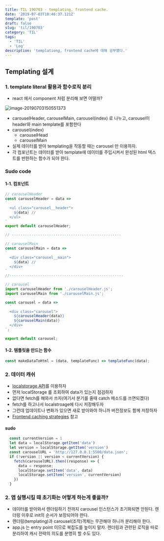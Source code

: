 ```yaml
---
title: TIL 190703 - templating, frontend cache. 
date: '2019-07-03T10:46:37.121Z'
template: 'post'
draft: false
slug: 'til/190703'
category: 'TIL'
tags:
  - 'TIL'
  - 'Log'
description: 'templationg, frontend cache에 대해 공부했다.'
---
```


## Templating 설계

### 1. template literal 활용과 함수로직 분리 

- react 에서 component 처럼 분리해 보면 어떨까?

![image-20190703150551373](../../../../step13/step14/assets/image-20190703150551373.png)

- carouselHeader, carouselMain, carousel(index) 로 나누고, carousel이 header와 main template를 포함한다
- carousel(index)
  - carouselHead
  - carouselMain
- 실제 데이터를 받아 templating을 작동할 때는 carousel 만 이용하자.
- 각 컴포넌트는 데이터를 받아 template에 데이터를 주입시켜서 완성된 html 텍스트를 반한하는 함수가 되야 한다.

### Sudo code

#### 1-1. 컴포넌트 

```js
// carouselHeader 
const carouselHeader = data => 
`
  <ul class="carousel__header">
    ${data} //
  </ul>
`
export default carouselHeader;

// --------------------------------------------------

// carouselMain
const carouselMain = data => 
`
  <div class="carousel__main">
    ${data} //
  </div>
`
//----------------------------------------------------

// carousel
import carouselHeader from './carouselHeader.js';
import carouselMain from './carouselMain.js';

const carousel = data =>
  `
  <div class="carousel">
    ${carouselHeader(data)}
    ${carouselMain(data)}
  </div>
`;

export default carousel;

```

#### 1-2. 템플릿을 만드는 함수

```js
const makeDataToHtml = (data, templateFunc) => templateFunc(data);
```

### 2. 데이터 캐쉬

- [localstorage API](https://developer.mozilla.org/en-US/docs/Web/API/Window/localStorage)를 이용하자
- 먼저 localStorage 를 조회하여 data가 있는지 점검하자 
- 없다면 fetch를 해와서 쓰자(여기서 분기를 줄때 catch 메소드를 쓰면되겠다)
- fetch를 하고나서 localstroage에 다시 저장해두자 
- 그런데 업데이트나 변화가  있으면 새로 받아와야 하니까 버전정보도 함께 저장하자  
- [Frontend caching strategies](https://medium.com/@brockreece/frontend-caching-strategies-38c57f59e254) 참고

#### sudo

```js
  const currentVersion = 1
  let data = localStorage.getItem('data')
  let version = localStorage.getItem('version')
  const carouselURL = 'http://127.0.0.1:5500/data.json';
  if (!version || version < currentVersion) {
    fetch(carouselURL).then((response) => {
      data = response;
      localStorage.setItem('data', data)
      localStorage.setItem('version', currentVersion)
    })
  }
```

### 2. 앱 실행시킬 때 초기화는 어떻게 하는게 좋을까?

- 데이터를 받아와서 렌더링하기 전까지 carousel 인스턴스가 초기화되면 안된다. 렌더링 이후로 init의 순서가 보장되어야 한다. 
- 렌더링(templating)과 carousel(조작)객체는 무관해야 하니까 분리해야 한다.
- app.js 는 entry point 이므로 복잡도를 높이지 말자. 렌더링과 관련된 로직을 따로 분리하여 캐시 전략의 의도를 분명히 할 수도 있다. 